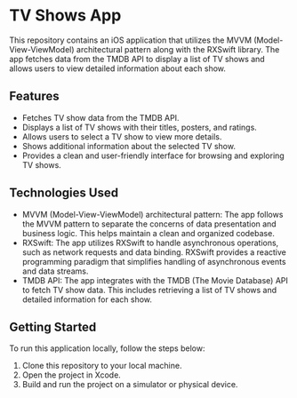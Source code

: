 # TV Shows App

This repository contains an iOS application that utilizes the MVVM (Model-View-ViewModel) architectural pattern along with the RXSwift library. The app fetches data from the TMDB API to display a list of TV shows and allows users to view detailed information about each show.

## Features

- Fetches TV show data from the TMDB API.
- Displays a list of TV shows with their titles, posters, and ratings.
- Allows users to select a TV show to view more details.
- Shows additional information about the selected TV show.
- Provides a clean and user-friendly interface for browsing and exploring TV shows.

## Technologies Used

- MVVM (Model-View-ViewModel) architectural pattern: The app follows the MVVM pattern to separate the concerns of data presentation and business logic. This helps maintain a clean and organized codebase.
- RXSwift: The app utilizes RXSwift to handle asynchronous operations, such as network requests and data binding. RXSwift provides a reactive programming paradigm that simplifies handling of asynchronous events and data streams.
- TMDB API: The app integrates with the TMDB (The Movie Database) API to fetch TV show data. This includes retrieving a list of TV shows and detailed information for each show.

## Getting Started

To run this application locally, follow the steps below:

1. Clone this repository to your local machine.
2. Open the project in Xcode.
4. Build and run the project on a simulator or physical device.

